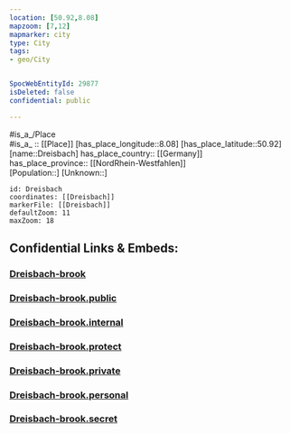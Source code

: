 ```yaml
---
location: [50.92,8.08] 
mapzoom: [7,12] 
mapmarker: city 
type: City
tags:
- geo/City


SpocWebEntityId: 29877
isDeleted: false
confidential: public

---
```

#is_a_/Place  
#is_a_ :: [[Place]] 
[has_place_longitude::8.08] 
[has_place_latitude::50.92] 
[name::Dreisbach] 
has_place_country:: [[Germany]]  
has_place_province:: [[NordRhein-Westfahlen]]  
[Population::] 
[Unknown::] 


```leaflet
id: Dreisbach
coordinates: [[Dreisbach]] 
markerFile: [[Dreisbach]] 
defaultZoom: 11 
maxZoom: 18
```


## Confidential Links & Embeds: 

### [Dreisbach-brook](/_Standards/Earth/Continent/Europe/Europe~Central/Germany/Germany~West/Nordrhein-Westfalen/counties~NW/Siegen-Wittgenstein/cities~Siegen-Wittgenstein/Netphen/Dreisbach-brook.md) 

### [Dreisbach-brook.public](/_public/Earth/Continent/Europe/Europe~Central/Germany/Germany~West/Nordrhein-Westfalen/counties~NW/Siegen-Wittgenstein/cities~Siegen-Wittgenstein/Netphen/Dreisbach-brook.public.md) 

### [Dreisbach-brook.internal](/_internal/Earth/Continent/Europe/Europe~Central/Germany/Germany~West/Nordrhein-Westfalen/counties~NW/Siegen-Wittgenstein/cities~Siegen-Wittgenstein/Netphen/Dreisbach-brook.internal.md) 

### [Dreisbach-brook.protect](/_protect/Earth/Continent/Europe/Europe~Central/Germany/Germany~West/Nordrhein-Westfalen/counties~NW/Siegen-Wittgenstein/cities~Siegen-Wittgenstein/Netphen/Dreisbach-brook.protect.md) 

### [Dreisbach-brook.private](/_private/Earth/Continent/Europe/Europe~Central/Germany/Germany~West/Nordrhein-Westfalen/counties~NW/Siegen-Wittgenstein/cities~Siegen-Wittgenstein/Netphen/Dreisbach-brook.private.md) 

### [Dreisbach-brook.personal](/_personal/Earth/Continent/Europe/Europe~Central/Germany/Germany~West/Nordrhein-Westfalen/counties~NW/Siegen-Wittgenstein/cities~Siegen-Wittgenstein/Netphen/Dreisbach-brook.personal.md) 

### [Dreisbach-brook.secret](/_secret/Earth/Continent/Europe/Europe~Central/Germany/Germany~West/Nordrhein-Westfalen/counties~NW/Siegen-Wittgenstein/cities~Siegen-Wittgenstein/Netphen/Dreisbach-brook.secret.md)

